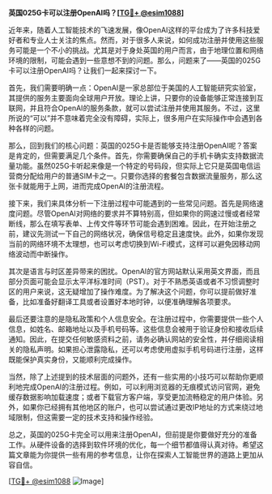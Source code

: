 **英国025G卡可以注册OpenAI吗？[[TG💪+ @esim1088](https://t.me/s/esim1088)]**

近年来，随着人工智能技术的飞速发展，像OpenAI这样的平台成为了许多科技爱好者和专业人士关注的焦点。然而，对于很多人来说，如何成功注册并使用这些服务可能是一个不小的挑战。尤其是对于身处英国的用户而言，由于地理位置和网络环境的限制，可能会遇到一些意想不到的问题。那么，问题来了——英国的025G卡可以注册OpenAI吗？让我们一起来探讨一下。

首先，我们需要明确一点：OpenAI是一家总部位于美国的人工智能研究实验室，其提供的服务主要面向全球用户开放。理论上讲，只要你的设备能够正常连接到互联网，并且符合OpenAI的服务条款，就可以尝试注册并使用其服务。不过，这里所说的“可以”并不意味着完全没有障碍，实际上，很多用户在实际操作中会遇到各种各样的问题。

那么，回到我们的核心问题：英国的025G卡是否能够支持注册OpenAI呢？答案是肯定的，但需要满足几个条件。首先，你需要确保自己的手机卡确实支持数据流量功能。虽然025G卡听起来像是一个特定的号码段，但实际上它只是英国电信运营商分配给用户的普通SIM卡之一。只要你选择的套餐包含数据流量服务，那么这张卡就能用于上网，进而完成OpenAI的注册流程。

接下来，我们来具体分析一下注册过程中可能遇到的一些常见问题。首先是网络速度问题。尽管OpenAI对网络的要求并不算特别高，但如果你的网速过慢或者经常断线，那么在填写表单、上传文件等环节可能会遇到困难。因此，在开始注册之前，建议先测试一下自己的网络状况，确保信号稳定且速度快。此外，如果你发现当前的网络环境不太理想，也可以考虑切换到Wi-Fi模式，这样可以避免因移动网络波动而中断操作。

其次是语言与时区差异带来的困扰。OpenAI的官方网站默认采用英文界面，而且部分页面可能会显示太平洋标准时间（PST）。对于不熟悉英语或者不习惯调整时区的用户来说，这无疑增加了操作难度。为了解决这个问题，你可以提前做好准备，比如准备好翻译工具或者设置好本地时钟，以便准确理解各项要求。

最后还要注意的是隐私政策和个人信息安全。在注册过程中，你需要提供一些个人信息，如姓名、邮箱地址以及手机号码等。这些信息会被用于验证身份和接收后续通知。因此，在提交任何敏感资料之前，请务必确认网站的安全性，并仔细阅读相关的隐私声明。如果担心泄露隐私，还可以考虑使用虚拟手机号码进行注册，这样既能保护真实身份，又能顺利完成操作。

当然，除了上述提到的技术层面的问题外，还有一些实用的小技巧可以帮助你更顺利地完成OpenAI的注册过程。例如，可以利用浏览器的无痕模式访问官网，避免缓存数据影响加载速度；或者下载官方客户端，享受更加流畅稳定的用户体验。另外，如果你已经拥有其他地区的账户，也可以尝试通过更改IP地址的方式来绕过地域限制，但这需要一定的技术支持和操作经验。

总之，英国的025G卡完全可以用来注册OpenAI，但前提是你要做好充分的准备工作。从硬件设备的选择到软件环境的优化，每一个细节都值得认真对待。希望这篇文章能为你提供一些有用的参考信息，让你在探索人工智能世界的道路上更加从容自信。

[[TG💪+ @esim1088](https://t.me/s/esim1088) ![Image](https://i.postimg.cc/4NQfJmqS/Snipaste-2025-05-13-00-14-12.png)]